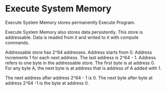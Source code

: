# **Execute System Memory**


Execute System Memory stores permanently Execute Program.


Execute System Memory also stores data persistently.
This store is addressable.
Data is readed from it and writed to it with compute commands.

Addressable store has 2^64 addresses.
Address starts from 0. Address increments 1 for each next address. The last address is 2^64 - 1.
Address refers to one byte in the addressable store.
The first byte is at address 0.
For any byte A, the next byte is at address that is address of A added with 1.


The next address after address 2^64 - 1 is 0.
The next byte after byte at address 2^64 -1 is the byte at address 0.